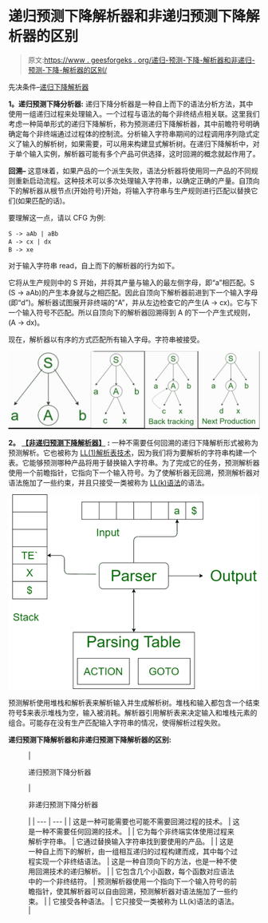 # 递归预测下降解析器和非递归预测下降解析器的区别

> 原文:[https://www . geesforgeks . org/递归-预测-下降-解析器和非递归-预测-下降-解析器的区别/](https://www.geeksforgeeks.org/difference-between-recursive-predictive-descent-parser-and-non-recursive-predictive-descent-parser/)

先决条件–[递归下降解析器](https://www.geeksforgeeks.org/recursive-descent-parser/)

**1。递归预测下降分析器:**
递归下降分析器是一种自上而下的语法分析方法，其中使用一组递归过程来处理输入。一个过程与语法的每个非终结点相关联。这里我们考虑一种简单形式的递归下降解析，称为预测递归下降解析器，其中前瞻符号明确确定每个非终端通过过程体的控制流。分析输入字符串期间的过程调用序列隐式定义了输入的解析树，如果需要，可以用来构建显式解析树。在递归下降解析中，对于单个输入实例，解析器可能有多个产品可供选择，这时回溯的概念就起作用了。

**回溯–**
这意味着，如果产品的一个派生失败，语法分析器将使用同一产品的不同规则重新启动流程。这种技术可以多次处理输入字符串，以确定正确的产量。自顶向下的解析器从根节点(开始符号)开始，将输入字符串与生产规则进行匹配以替换它们(如果匹配的话)。

要理解这一点，请以 CFG 为例:

```
S -> aAb | aBb
A -> cx | dx
B -> xe 
```

对于输入字符串 read，自上而下的解析器的行为如下。

它将从生产规则中的 S 开始，并将其产量与输入的最左侧字母，即“a”相匹配。S (S -> aAb)的产生本身就与之相匹配。因此自顶向下解析器前进到下一个输入字母(即“d”)。解析器试图展开非终端的“A”，并从左边检查它的产生(A -> cx)。它与下一个输入符号不匹配。所以自顶向下的解析器回溯得到 A 的下一个产生式规则，(A -> dx)。

现在，解析器以有序的方式匹配所有输入字母。字符串被接受。

![](img/2cd9be8eda16f0a091f728311391fff1.png)

**2。** [**【非递归预测下降解析器】**](https://www.geeksforgeeks.org/algorithm-for-non-recursive-predictive-parsing/) **:**
一种不需要任何回溯的递归下降解析形式被称为预测解析。它也被称为 [LL(1)解析表技术](https://www.geeksforgeeks.org/construction-of-ll1-parsing-table/)，因为我们将为要解析的字符串构建一个表。它能够预测哪种产品将用于替换输入字符串。为了完成它的任务，预测解析器使用一个前瞻指针，它指向下一个输入符号。为了使解析器无回溯，预测解析器对语法施加了一些约束，并且只接受一类被称为 [LL(k)语法](https://www.geeksforgeeks.org/difference-between-ll-and-lr-parser/)的语法。

![](img/651140aed58bc713551c0afc5b2befc3.png)

预测解析使用堆栈和解析表来解析输入并生成解析树。堆栈和输入都包含一个结束符号$来表示堆栈为空，输入被消耗。解析器引用解析表来决定输入和堆栈元素的组合。可能存在没有生产匹配输入字符串的情况，使得解析过程失败。

**递归预测下降解析器和非递归预测下降解析器的区别:**

<figure class="table">

| 

递归预测下降分析器

 | 

非递归预测下降分析器

 |
| --- | --- |
| 这是一种可能需要也可能不需要回溯过程的技术。 | 这是一种不需要任何回溯的技术。 |
| 它为每个非终端实体使用过程来解析字符串。 | 它通过替换输入字符串找到要使用的产品。 |
| 这是一种自上而下的解析，由一组相互递归的过程构建而成，其中每个过程实现一个非终结语法。 | 这是一种自顶向下的方法，也是一种不使用回溯技术的递归解析。 |
| 它包含几个小函数，每个函数对应语法中的一个非终结符。 | 预测解析器使用一个指向下一个输入符号的前瞻指针，使其解析器可以自由回溯，预测解析器对语法施加了一些约束。 |
| 它接受各种语法。 | 它只接受一类被称为 LL(k)语法的语法。 |

</figure>